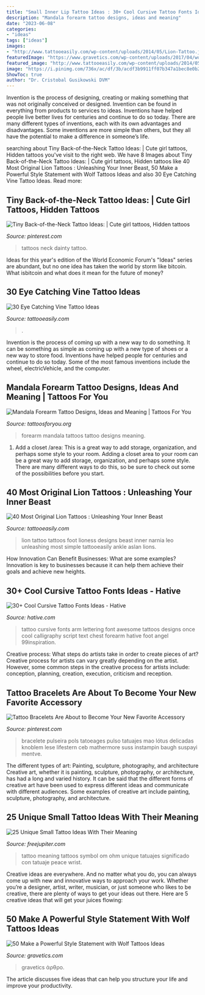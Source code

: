 ```yaml
---
title: "Small Inner Lip Tattoo Ideas : 30+ Cool Cursive Tattoo Fonts Ideas"
description: "Mandala forearm tattoo designs, ideas and meaning"
date: "2023-06-08"
categories:
- "ideas"
tags: ["ideas"]
images:
- "http://www.tattooeasily.com/wp-content/uploads/2014/05/Lion-Tattoo.jpg"
featuredImage: "https://www.gravetics.com/wp-content/uploads/2017/04/wolftattoos-blackandgreytattoo-tattootime-tattoostudio-legtattoo.jpg"
featured_image: "http://www.tattooeasily.com/wp-content/uploads/2014/05/Lion-Tattoo.jpg"
image: "https://i.pinimg.com/736x/ac/df/3b/acdf3b9911ff07b347a1bec8e0b23f51.jpg"
ShowToc: true
author: "Dr. Cristobal Gusikowski DVM"
---
```



Invention is the process of designing, creating or making something that was not originally conceived or designed. Invention can be found in everything from products to services to ideas. Inventions have helped people live better lives for centuries and continue to do so today. There are many different types of inventions, each with its own advantages and disadvantages. Some inventions are more simple than others, but they all have the potential to make a difference in someone’s life.

	

		
searching about Tiny Back-of-the-Neck Tattoo Ideas: | Cute girl tattoos, Hidden tattoos you've visit to the right web. We have 8 Images about Tiny Back-of-the-Neck Tattoo Ideas: | Cute girl tattoos, Hidden tattoos like 40 Most Original Lion Tattoos : Unleashing Your Inner Beast, 50 Make a Powerful Style Statement with Wolf Tattoos Ideas and also 30 Eye Catching Vine Tattoo Ideas. Read more:
		
    
## Tiny Back-of-the-Neck Tattoo Ideas: | Cute Girl Tattoos, Hidden Tattoos

<img loading=lazy src="https://i.pinimg.com/736x/bb/41/c2/bb41c2bfe9c5ee38e24aae66339edbd7--dainty-tattoos-with-meaning-small-dainty-tattoos.jpg" onerror="this.onerror=null;this.src='https://tse2.mm.bing.net/th?id=OIP.O1ycYJppwJMjqcWb0r-RLAHaLH&amp;pid=15.1';" alt="Tiny Back-of-the-Neck Tattoo Ideas: | Cute girl tattoos, Hidden tattoos">

_Source: pinterest.com_

>tattoos neck dainty tattoo. 

	

Ideas for this year's edition of the World Economic Forum's "Ideas" series are abundant, but no one idea has taken the world by storm like bitcoin. What isbitcoin and what does it mean for the future of money? 

    
## 30 Eye Catching Vine Tattoo Ideas

<img loading=lazy src="http://www.tattooeasily.com/wp-content/uploads/2013/07/Vine-tattoo-26.jpg" onerror="this.onerror=null;this.src='https://tse3.mm.bing.net/th?id=OIP.gAyr2S7m8nktHkbdBEkZqwHaLT&amp;pid=15.1';" alt="30 Eye Catching Vine Tattoo Ideas">

_Source: tattooeasily.com_

>. 

	

Invention is the process of coming up with a new way to do something. It can be something as simple as coming up with a new type of shoes or a new way to store food. Inventions have helped people for centuries and continue to do so today. Some of the most famous inventions include the wheel, electricVehicle, and the computer.

    
## Mandala Forearm Tattoo Designs, Ideas And Meaning | Tattoos For You

<img loading=lazy src="https://www.tattoosforyou.org/wp-content/uploads/2017/06/Mandala-Forearm-Tattoos-Small.jpg" onerror="this.onerror=null;this.src='https://tse1.mm.bing.net/th?id=OIP.ulgnu7Pyv5Qp4TvkDaugWQHaJQ&amp;pid=15.1';" alt="Mandala Forearm Tattoo Designs, Ideas and Meaning | Tattoos For You">

_Source: tattoosforyou.org_

>forearm mandala tattoos tattoo designs meaning. 

	

1. Add a closet /area: This is a great way to add storage, organization, and perhaps some style to your room.
Adding a closet area to your room can be a great way to add storage, organization, and perhaps some style. There are many different ways to do this, so be sure to check out some of the possibilities before you start.

    
## 40 Most Original Lion Tattoos : Unleashing Your Inner Beast

<img loading=lazy src="http://www.tattooeasily.com/wp-content/uploads/2014/05/Lion-Tattoo.jpg" onerror="this.onerror=null;this.src='https://tse4.mm.bing.net/th?id=OIP.18jmcrXlq6o5gXs5ltWsAQHaGO&amp;pid=15.1';" alt="40 Most Original Lion Tattoos : Unleashing Your Inner Beast">

_Source: tattooeasily.com_

>lion tattoo tattoos foot lioness designs beast inner narnia leo unleashing most simple tattooeasily ankle aslan lions. 

	

How Innovation Can Benefit Businesses: What are some examples?
Innovation is key to businesses because it can help them achieve their goals and achieve new heights.

    
## 30+ Cool Cursive Tattoo Fonts Ideas - Hative

<img loading=lazy src="https://hative.com/wp-content/uploads/2014/02/cursive-tattoos/cursive-arm-tattoo-24.jpg" onerror="this.onerror=null;this.src='https://tse4.mm.bing.net/th?id=OIP.HbBkKxOQXYgQ4FMPYQ9qBAHaE7&amp;pid=15.1';" alt="30+ Cool Cursive Tattoo Fonts Ideas - Hative">

_Source: hative.com_

>tattoo cursive fonts arm lettering font awesome tattoos designs once cool calligraphy script text chest forearm hative foot angel 99inspiration. 

	

Creative process: What steps do artists take in order to create pieces of art?
Creative process for artists can vary greatly depending on the artist. However, some common steps in the creative process for artists include: conception, planning, creation, execution, criticism and reception.

    
## Tattoo Bracelets Are About To Become Your New Favorite Accessory

<img loading=lazy src="https://i.pinimg.com/736x/ac/df/3b/acdf3b9911ff07b347a1bec8e0b23f51.jpg" onerror="this.onerror=null;this.src='https://tse3.mm.bing.net/th?id=OIP.VKFzwvSLluW0XOSCovK6YgHaLH&amp;pid=15.1';" alt="Tattoo Bracelets Are About to Become Your New Favorite Accessory">

_Source: pinterest.com_

>bracelete pulseira pols tatoeages pulso tatuajes mao lótus delicadas knoblem lese lifestern ceb mathermore suss instampin baugh suspayi mentve. 

	

The different types of art: Painting, sculpture, photography, and architecture
Creative art, whether it is painting, sculpture, photography, or architecture, has had a long and varied history. It can be said that the different forms of creative art have been used to express different ideas and communicate with different audiences. Some examples of creative art include painting, sculpture, photography, and architecture.

    
## 25 Unique Small Tattoo Ideas With Their Meaning

<img loading=lazy src="http://www.freejupiter.com/wp-content/uploads/2016/11/Small-Tattoo-Ideas-with-their-Meaning-7.jpg" onerror="this.onerror=null;this.src='https://tse3.mm.bing.net/th?id=OIP.ReIZR7LEECJGDYBtqfA3rwHaJ4&amp;pid=15.1';" alt="25 Unique Small Tattoo Ideas With Their Meaning">

_Source: freejupiter.com_

>tattoo meaning tattoos symbol om ohm unique tatuajes significado con tatuaje peace wrist. 

	

Creative ideas are everywhere. And no matter what you do, you can always come up with new and innovative ways to approach your work. Whether you’re a designer, artist, writer, musician, or just someone who likes to be creative, there are plenty of ways to get your ideas out there. Here are 5 creative ideas that will get your juices flowing: 

    
## 50 Make A Powerful Style Statement With Wolf Tattoos Ideas

<img loading=lazy src="https://www.gravetics.com/wp-content/uploads/2017/04/wolftattoos-blackandgreytattoo-tattootime-tattoostudio-legtattoo.jpg" onerror="this.onerror=null;this.src='https://tse1.mm.bing.net/th?id=OIP.Inivr0kd99OzG6YWf3NTRgHaH-&amp;pid=15.1';" alt="50 Make a Powerful Style Statement with Wolf Tattoos Ideas">

_Source: gravetics.com_

>gravetics άρθρο. 

	

The article discusses five ideas that can help you structure your life and improve your productivity.

